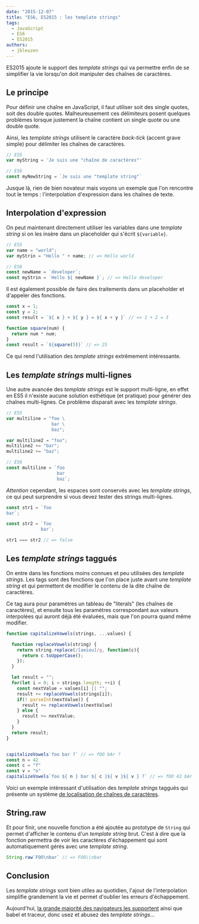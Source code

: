 ```yaml
---
date: "2015-12-07"
title: "ES6, ES2015 : les template strings"
tags:
  - JavaScript
  - ES6
  - ES2015
authors:
  - jbleuzen
---
```


ES2015 ajoute le support des *template strings* qui va permettre enfin de se
simplifier la vie lorsqu'on doit manipuler des chaînes de caractères.

## Le principe

Pour définir une chaîne en JavaScript, il faut utiliser soit des single quotes,
soit des double quotes. Malheureusement ces délimiteurs posent quelques
problèmes lorsque justement la chaîne contient un single quote ou une
double quote.

Ainsi, les *template strings* utilisent le caractère _back-tick_ (accent grave
simple) pour délimiter les chaînes de caractères.

```js
// ES5
var myString = 'Je suis une "chaîne de caractères"'

// ES6
const myNewString = `Je suis une "template string"`
```

Jusque là, rien de bien novateur mais voyons un exemple que l'on rencontre
tout le temps : l'interpolation d'expression dans les chaînes de texte.

## Interpolation d'expression

On peut maintenant directement utiliser les variables dans une *template string*
si on les insère dans un placeholder qui s'écrit `${variable}`.

```js
// ES5
var name = "world";
var myStrin = "Hello " + name; // => Hello world

// ES6
const newName = `developer`;
const myStrin = `Hello ${ newName }`; // => Hello developer
```

Il est également possible de faire des traitements dans un placeholder et
d'appeler des fonctions.

```js
const x = 1;
const y = 2;
const result = `${ x } + ${ y } = ${ x + y }` // => 1 + 2 = 3

function square(num) {
  return num * num;
}
const result = `${square(5)}` // => 25
```

Ce qui rend l'utilisation des *template strings* extrêmement intéressante.

## Les *template strings* multi-lignes

Une autre avancée des *template strings* est le support multi-ligne, en effet en
ES5 il n'existe aucune solution esthétique (et pratique) pour générer des
chaînes multi-lignes.
Ce problème disparait avec les *template strings*.

```js
// ES5
var multiline = "foo \
                 bar \
                 baz";

var multiline2 = "foo";
multiline2 += "bar";
multiline2 += "baz";

// ES6
const multiline = `foo
                   bar
                   baz`;
```

*Attention* cependant, les espaces sont conservés avec les *template strings*,
ce qui peut surprendre si vous devez tester des strings multi-lignes.

```js
const str1 = `foo
bar`;

const str2 = `foo
             bar`;

str1 === str2 // => false
```

## Les *template strings* taggués

On entre dans les fonctions moins connues et peu utilisées des *template strings*.
Les tags sont des fonctions que l'on place juste avant une *template string* et
qui permettent de modifier le contenu de la dite chaîne de caractères.

Ce tag aura pour paramètres un tableau de "literals" (les chaînes de caractères),
et ensuite tous les paramètres correspondant aux valeurs interpolées qui auront
déjà été évaluées, mais que l'on pourra quand même modifier.

```js
function capitalizeVowels(strings, ...values) {

  function replaceVowels(string) {
    return string.replace(/[aeiou]/g, function(c){
      return c.toUpperCase();
    });
  }

  let result = "";
  for(let i = 0; i < strings.length; ++i) {
    const nextValue = values[i] || "";
    result += replaceVowels(strings[i]);
    if(! parseInt(nextValue)) {
      result += replaceVowels(nextValue)
    } else {
      result += nextValue;
    }
  }
  return result;
}


capitalizeVowels`foo bar ?` // => fOO bAr ?
const n = 42
const c = "f"
const v = "o"
capitalizeVowels`foo ${ n } bar ${ c }${ v }${ v } ?` // => fOO 42 bAr fOO ?
```

Voici un exemple intéressant d'utilisation des *template strings* taggués qui
présente un système [de localisation de chaînes de caractères](http://jaysoo.ca/2014/03/20/i18n-with-es6-template-strings/).

## String.raw

Et pour finir, une nouvelle fonction a été ajoutée au prototype de `String` qui
permet d'afficher le contenu d'un *template string* brut. C'est à dire que la
fonction permettra de voir les caractères d'échappement qui sont
automatiquement gérés avec une *template string*.

```js
String.raw`FOO\nbar` // => FOO\\nbar
```

## Conclusion

Les *template strings* sont bien utiles au quotidien, l'ajout de l'interpolation
simplifie grandement la vie et permet d'oublier les erreurs d'échappement.

Aujourd'hui, [la grande majorité des navigateurs les supportent](https://kangax.github.io/compat-table/es6/#test-template_strings)
ainsi que babel et traceur, donc usez et abusez des *template strings*…
